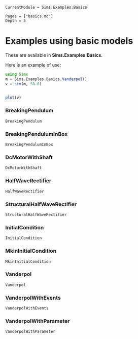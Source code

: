 ```@meta
CurrentModule = Sims.Examples.Basics
```
```@contents
Pages = ["basics.md"]
Depth = 5
```

# Examples using basic models

These are available in **Sims.Examples.Basics**.

Here is an example of use:

```julia
using Sims
m = Sims.Examples.Basics.Vanderpol()
v = sim(m, 50.0)


plot(v)
```

### BreakingPendulum
```@docs
BreakingPendulum
```
### BreakingPendulumInBox
```@docs
BreakingPendulumInBox
```
### DcMotorWithShaft
```@docs
DcMotorWithShaft
```
### HalfWaveRectifier
```@docs
HalfWaveRectifier
```
### StructuralHalfWaveRectifier
```@docs
StructuralHalfWaveRectifier
```
### InitialCondition
```@docs
InitialCondition
```
### MkinInitialCondition
```@docs
MkinInitialCondition
```
### Vanderpol
```@docs
Vanderpol
```
### VanderpolWithEvents
```@docs
VanderpolWithEvents
```
### VanderpolWithParameter
```@docs
VanderpolWithParameter
```
